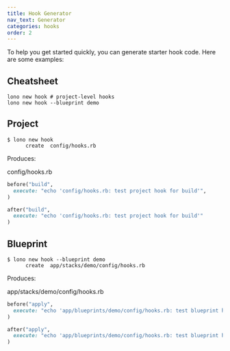 ```yaml
---
title: Hook Generator
nav_text: Generator
categories: hooks
order: 2
---
```


To help you get started quickly, you can generate starter hook code. Here are some examples:

## Cheatsheet

    lono new hook # project-level hooks
    lono new hook --blueprint demo

## Project

    $ lono new hook
          create  config/hooks.rb

Produces:

config/hooks.rb

```ruby
before("build",
  execute: "echo 'config/hooks.rb: test project hook for build'",
)

after("build",
  execute: "echo 'config/hooks.rb: test project hook for build'"
)
```

## Blueprint

    $ lono new hook --blueprint demo
          create  app/stacks/demo/config/hooks.rb

Produces:

app/stacks/demo/config/hooks.rb

```ruby
before("apply",
  execute: "echo 'app/blueprints/demo/config/hooks.rb: test blueprint hook for build'",
)

after("apply",
  execute: "echo 'app/blueprints/demo/config/hooks.rb: test blueprint hook for build'"
)
```
